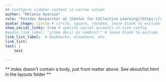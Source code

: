```yaml
---
## Configure sidebar content in narrow column
author: "Melanie Oyarzun"
role: "Postdoc Researcher at [Center for Collective Learning](https://centerforcollectivelearning.org)"
avatar_shape: circle # circle, square, rounded, leave blank to exclude
show_social_links: true # specify social accounts in site config
#audio_link_label: "¿Cómo decir mi nombre?:" # leave blank to exclude
link_list_label:  # bookmarks, elsewhere, etc.
link_list:
text: | 
    test

---
```


** index doesn't contain a body, just front matter above.
See about/list.html in the layouts folder **